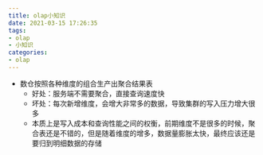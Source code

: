 ```yaml
---
title: olap小知识
date: 2021-03-15 17:26:35
tags:
- olap
- 小知识
categories:
- olap
---
```


- 数仓按照各种维度的组合生产出聚合结果表
  - 好处：服务端不需要聚合，直接查询速度快
  - 坏处：每次新增维度，会增大非常多的数据，导致集群的写入压力增大很多
  - 本质上是写入成本和查询性能之间的权衡，前期维度不是很多的时候，聚合表还是不错的，但是随着维度的增多，数据量膨胀太快，最终应该还是要归到明细数据的存储
